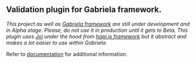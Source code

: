 ## Validation plugin for Gabriela framework.

*This project as well as [Gabriela framework](https://github.com/gabriela-framework/gabriela) are still under development and in Alpha
stage. Please, do not use it in production until it gets to Beta.
This plugin uses [Joi](https://github.com/hapijs/joi) under the hood from [hapi.js framework](https://github.com/hapijs) but it 
abstract and makes a lot easier to use within Gabriela.*
 
 Refer to [documentation]() for additional information.